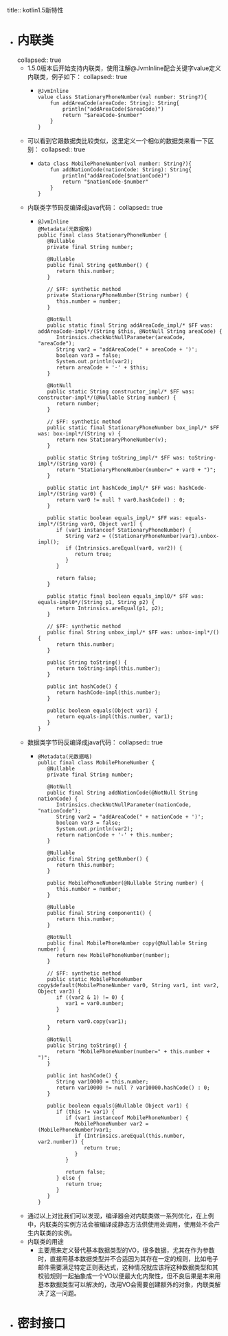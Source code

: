 title:: kotlin1.5新特性

- # 内联类
  collapsed:: true
	- 1.5.0版本后开始支持内联类，使用注解@JvmInline配合关键字value定义内联类，例子如下：
	  collapsed:: true
		- ```
		  @JvmInline
		  value class StationaryPhoneNumber(val number: String?){
		      fun addAreaCode(areaCode: String): String{
		          println("addAreaCode($areaCode)")
		          return "$areaCode-$number"
		      }
		  }
		  ```
	- 可以看到它跟数据类比较类似，这里定义一个相似的数据类来看一下区别：
	  collapsed:: true
		- ```
		  data class MobilePhoneNumber(val number: String?){
		      fun addNationCode(nationCode: String): String{
		          println("addAreaCode($nationCode)")
		          return "$nationCode-$number"
		      }
		  }
		  ```
	- 内联类字节码反编译成java代码：
	  collapsed:: true
		- ```
		  @JvmInline
		  @Metadata(元数据略)
		  public final class StationaryPhoneNumber {
		     @Nullable
		     private final String number;
		  
		     @Nullable
		     public final String getNumber() {
		        return this.number;
		     }
		  
		     // $FF: synthetic method
		     private StationaryPhoneNumber(String number) {
		        this.number = number;
		     }
		  
		     @NotNull
		     public static final String addAreaCode_impl/* $FF was: addAreaCode-impl*/(String $this, @NotNull String areaCode) {
		        Intrinsics.checkNotNullParameter(areaCode, "areaCode");
		        String var2 = "addAreaCode(" + areaCode + ')';
		        boolean var3 = false;
		        System.out.println(var2);
		        return areaCode + '-' + $this;
		     }
		  
		     @NotNull
		     public static String constructor_impl/* $FF was: constructor-impl*/(@Nullable String number) {
		        return number;
		     }
		  
		     // $FF: synthetic method
		     public static final StationaryPhoneNumber box_impl/* $FF was: box-impl*/(String v) {
		        return new StationaryPhoneNumber(v);
		     }
		  
		     public static String toString_impl/* $FF was: toString-impl*/(String var0) {
		        return "StationaryPhoneNumber(number=" + var0 + ")";
		     }
		  
		     public static int hashCode_impl/* $FF was: hashCode-impl*/(String var0) {
		        return var0 != null ? var0.hashCode() : 0;
		     }
		  
		     public static boolean equals_impl/* $FF was: equals-impl*/(String var0, Object var1) {
		        if (var1 instanceof StationaryPhoneNumber) {
		           String var2 = ((StationaryPhoneNumber)var1).unbox-impl();
		           if (Intrinsics.areEqual(var0, var2)) {
		              return true;
		           }
		        }
		  
		        return false;
		     }
		  
		     public static final boolean equals_impl0/* $FF was: equals-impl0*/(String p1, String p2) {
		        return Intrinsics.areEqual(p1, p2);
		     }
		  
		     // $FF: synthetic method
		     public final String unbox_impl/* $FF was: unbox-impl*/() {
		        return this.number;
		     }
		  
		     public String toString() {
		        return toString-impl(this.number);
		     }
		  
		     public int hashCode() {
		        return hashCode-impl(this.number);
		     }
		  
		     public boolean equals(Object var1) {
		        return equals-impl(this.number, var1);
		     }
		  }
		  ```
	- 数据类字节码反编译成java代码：
	  collapsed:: true
		- ```
		  @Metadata(元数据略)
		  public final class MobilePhoneNumber {
		     @Nullable
		     private final String number;
		  
		     @NotNull
		     public final String addNationCode(@NotNull String nationCode) {
		        Intrinsics.checkNotNullParameter(nationCode, "nationCode");
		        String var2 = "addAreaCode(" + nationCode + ')';
		        boolean var3 = false;
		        System.out.println(var2);
		        return nationCode + '-' + this.number;
		     }
		  
		     @Nullable
		     public final String getNumber() {
		        return this.number;
		     }
		  
		     public MobilePhoneNumber(@Nullable String number) {
		        this.number = number;
		     }
		  
		     @Nullable
		     public final String component1() {
		        return this.number;
		     }
		  
		     @NotNull
		     public final MobilePhoneNumber copy(@Nullable String number) {
		        return new MobilePhoneNumber(number);
		     }
		  
		     // $FF: synthetic method
		     public static MobilePhoneNumber copy$default(MobilePhoneNumber var0, String var1, int var2, Object var3) {
		        if ((var2 & 1) != 0) {
		           var1 = var0.number;
		        }
		  
		        return var0.copy(var1);
		     }
		  
		     @NotNull
		     public String toString() {
		        return "MobilePhoneNumber(number=" + this.number + ")";
		     }
		  
		     public int hashCode() {
		        String var10000 = this.number;
		        return var10000 != null ? var10000.hashCode() : 0;
		     }
		  
		     public boolean equals(@Nullable Object var1) {
		        if (this != var1) {
		           if (var1 instanceof MobilePhoneNumber) {
		              MobilePhoneNumber var2 = (MobilePhoneNumber)var1;
		              if (Intrinsics.areEqual(this.number, var2.number)) {
		                 return true;
		              }
		           }
		  
		           return false;
		        } else {
		           return true;
		        }
		     }
		  }
		  ```
	- 通过以上对比我们可以发现，编译器会对内联类做一系列优化，在上例中，内联类的实例方法会被编译成静态方法供使用处调用，使用处不会产生内联类的实例。
	- 内联类的用途
		- 主要用来定义替代基本数据类型的VO，很多数据，尤其在作为参数时，直接用基本数据类型并不合适因为其存在一定的规则，比如电子邮件需要满足特定正则表达式，这种情况就应该将这种数据类型和其校验规则一起抽象成一个VO以便最大化内聚性，但不良后果是本来用基本数据类型可以解决的，改用VO会需要创建额外的对象，内联类解决了这一问题。
- # 密封接口